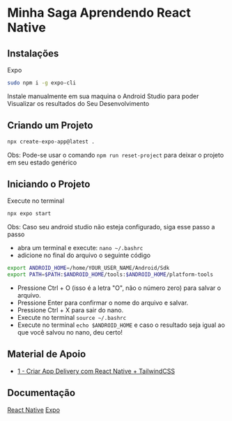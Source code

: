 # Minha Saga Aprendendo React Native

## Instalações

Expo

```bash
sudo npm i -g expo-cli
```

Instale manualmente em sua maquina o Android Studio para poder Visualizar os resultados do Seu Desenvolvimento

## Criando um Projeto

```bash
npx create-expo-app@latest .
```

Obs: Pode-se usar o comando `npm run reset-project` para deixar o projeto em seu estado genérico

## Iniciando o Projeto

Execute no terminal

```bash
npx expo start
```

Obs: Caso seu android studio não esteja configurado, siga esse passo a passo

- abra um terminal e execute: `nano ~/.bashrc`
- adicione no final do arquivo o seguinte código

```bash
export ANDROID_HOME=/home/YOUR_USER_NAME/Android/Sdk
export PATH=$PATH:$ANDROID_HOME/tools:$ANDROID_HOME/platform-tools
```

- Pressione Ctrl + O (isso é a letra "O", não o número zero) para salvar o arquivo.
- Pressione Enter para confirmar o nome do arquivo e salvar.
- Pressione Ctrl + X para sair do nano.
- Execute no terminal `source ~/.bashrc`
- Execute no terminal `echo $ANDROID_HOME` e caso o resultado seja igual ao que você salvou no nano, deu certo!

## Material de Apoio

- [1 - Criar App Delivery com React Native + TailwindCSS](https://www.youtube.com/watch?v=aABUs_L4AZg)

## Documentação

[React Native](https://reactnative.dev/docs/getting-started)
[Expo](https://docs.expo.dev/get-started/introduction/)
